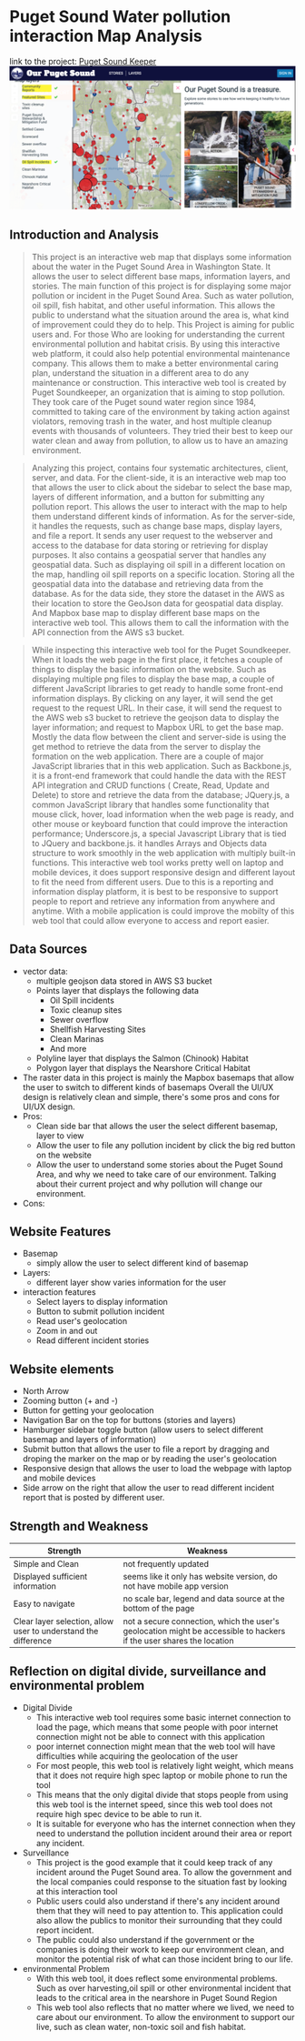 # Puget Sound Water pollution interaction Map Analysis
link to the project: [Puget Sound Keeper]
![](example.png)
## Introduction and Analysis
> This project is an interactive web map that displays some information about the water in the Puget Sound Area in Washington State. It allows the user to select different base maps, information layers, and stories. The main function of this project is for displaying some major pollution or incident in the Puget Sound Area. Such as water pollution, oil spill, fish habitat, and other useful information. This allows the public to understand what the situation around the area is, what kind of improvement could they do to help. This Project is aiming for public users and. For those Who are looking for understanding the current environmental pollution and habitat crisis. By using this interactive web platform, it could also help potential environmental maintenance company. This allows them to make a better environmental caring plan, understand the situation in a different area to do any maintenance or construction. This interactive web tool is created by Puget Soundkeeper, an organization that is aiming to stop pollution. They took care of the Puget sound water region since 1984, committed to taking care of the environment by taking action against violators, removing trash in the water, and host multiple cleanup events with thousands of volunteers. They tried their best to keep our water clean and away from pollution, to allow us to have an amazing environment.  

> Analyzing this project, contains four systematic architectures, client, server, and data. For the client-side, it is an interactive web map too that allows the user to click about the sidebar to select the base map, layers of different information, and a button for submitting any pollution report. This allows the user to interact with the map to help them understand different kinds of information. As for the server-side, it handles the requests, such as change base maps, display layers, and file a report. It sends any user request to the webserver and access to the database for data storing or retrieving for display purposes. It also contains a geospatial server that handles any geospatial data. Such as displaying oil spill in a different location on the map, handling oil spill reports on a specific location. Storing all the geospatial data into the database and retrieving data from the database. As for the data side, they store the dataset in the AWS as their location to store the GeoJson data for geospatial data display. And Mapbox base map to display different base maps on the interactive web tool. This allows them to call the information with the API connection from the AWS s3 bucket.

> While inspecting this interactive web tool for the Puget Soundkeeper. When it loads the web page in the first place, it fetches a couple of things to display the basic information on the website. Such as displaying multiple png files to display the base map, a couple of different JavaScript libraries to get ready to handle some front-end information displays. By clicking on any layer, it will send the get request to the request URL. In their case, it will send the request to the AWS web s3 bucket to retrieve the geojson data to display the layer information; and request to Mapbox URL to get the base map. Mostly the data flow between the client and server-side is using the get method to retrieve the data from the server to display the formation on the web application. There are a couple of major JavaScript libraries that in this web application. Such as Backbone.js, it is a front-end framework that could handle the data with the REST API integration and CRUD functions ( Create, Read, Update and Delete) to store and retrieve the data from the database; JQuery.js, a common JavaScript library that handles some functionality that mouse click, hover, load information when the web page is ready, and other mouse or keyboard function that could improve the interaction performance; Underscore.js, a special Javascript Library that is tied to JQuery and backbone.js. it handles Arrays and Objects data structure to work smoothly in the web application with multiply built-in functions. This interactive web tool works pretty well on laptop and mobile devices, it does support responsive design and different layout to fit the need from different users. Due to this is a reporting and information display platform, it is best  to be responsive to support people to report and retrieve any information from anywhere and anytime. With a mobile application is could improve the mobilty of this web tool that could allow everyone to access and report easier.
## Data Sources
* vector data:
    * multiple geojson data stored in AWS S3 bucket
    * Points layer that displays the following data
        * Oil Spill incidents
        * Toxic cleanup sites
        * Sewer overflow
        * Shellfish Harvesting Sites
        * Clean Marinas
        * And more
    * Polyline layer that displays the Salmon (Chinook) Habitat
    * Polygon layer that displays the Nearshore Critical Habitat
* The raster data in this project is mainly the Mapbox basemaps that allow the user to switch to different kinds of basemaps 
Overall the UI/UX design is relatively clean and simple, there's some pros and cons for UI/UX design.
* Pros:
    * Clean side bar that allows the user the select different basemap, layer to view
    * Allow the user to file any pollution incident by click the big red button on the website
    * Allow the user to understand some stories about the Puget Sound Area, and why we need to take care of our environment. Talking about their current project and why pollution will change our environment.
* Cons:
## Website Features
* Basemap
    * simply allow the user to select different kind of basemap
* Layers:
    * different layer show varies information for the user
* interaction features
    * Select layers to display information
    * Button to submit pollution incident
    * Read user's geolocation
    * Zoom in and out
    * Read different incident stories
## Website elements
* North Arrow
* Zooming button (+ and -)
* Button for getting your geolocation
* Navigation Bar on the top for buttons (stories and layers)
* Hamburger sidebar toggle button (allow users to select different basemap and layers of information)
* Submit button that allows the user to file a report by dragging and droping the marker on the map or by reading the user's geolocation
* Responsive design that allows the user to load the webpage with laptop and mobile devices
* Side arrow on the right that allow the user to read different incident report that is posted by different user.
## Strength and Weakness
| Strength | Weakness |
| -------- | -------- |
|Simple and Clean | not frequently updated |
|Displayed sufficient information| seems like it only has website version, do not have mobile app version|
|Easy to navigate | no scale bar, legend and data source at the bottom of the page |
|Clear layer selection, allow user to understand the difference | not a secure connection, which the user's geolocation might be accessible to hackers if the user shares the location|

## Reflection on digital divide, surveillance and environmental problem
* Digital Divide
    * This interactive web tool requires some basic internet connection to load the page, which means that some people with poor internet connection might not be able to connect with this application 
    * poor internet connection might mean that the web tool will have difficulties while acquiring the geolocation of the user
    * For most people, this web tool is relatively light weight, which means that it does not require high spec laptop or mobile phone to run the tool
    * This means that the only digital divide that stops people from using this web tool is the internet speed, since this web tool does not require high spec device to be able to run it.
    * It is suitable for everyone who has the internet connection when they need to understand the pollution incident around their area or report any incident.
* Surveillance
    * This project is the good example that it could keep track of any incident around the Puget Sound area. To allow the government and the local companies could response to the situation fast by looking at this interaction tool
    * Public users could also understand if there's any incident around them that they will need to pay attention to. This application could also allow the publics to monitor their surrounding that they could report incident.
    * The public could also understand if the government or the companies is doing their work to keep our environment clean, and monitor the potential risk of what can those incident bring to our life.
* environmental Problem
    * With this web tool, it does reflect some environmental problems. Such as over harvesting,oil spill or other environmental incident that leads to the critical area in the nearshore in Puget Sound Region
    * This web tool also reflects that no matter where we lived, we need to care about our environment. To allow the environment to support our live, such as clean water, non-toxic soil and fish habitat.





[Puget Sound Keeper]: https://soundkeeper.mapseed.org/page/stories